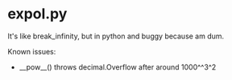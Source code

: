 # expol.py
It's like break_infinity, but in python and buggy because am dum.

Known issues:
- \_\_pow\_\_() throws decimal.Overflow after around 1000^^3^2
